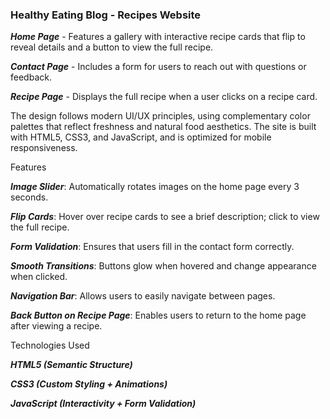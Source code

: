 ### Healthy Eating Blog - Recipes Website



<!-- This is a responsive website for a healthy eating blog that provides recipes and nutrition tips. The website includes three main pages: -->

***Home Page*** - Features a gallery with interactive recipe cards that flip to reveal details and a button to view the full recipe.

***Contact Page*** - Includes a form for users to reach out with questions or feedback.

***Recipe Page*** - Displays the full recipe when a user clicks on a recipe card.

The design follows modern UI/UX principles, using complementary color palettes that reflect freshness and natural food aesthetics. The site is built with HTML5, CSS3, and JavaScript, and is optimized for mobile responsiveness.

Features

***Image Slider***: Automatically rotates images on the home page every 3 seconds.

***Flip Cards***: Hover over recipe cards to see a brief description; click to view the full recipe.

***Form Validation***: Ensures that users fill in the contact form correctly.

***Smooth Transitions***: Buttons glow when hovered and change appearance when clicked.

***Navigation Bar***: Allows users to easily navigate between pages.

***Back Button on Recipe Page***: Enables users to return to the home page after viewing a recipe.

Technologies Used

***HTML5 (Semantic Structure)***

***CSS3 (Custom Styling + Animations)***

***JavaScript (Interactivity + Form Validation)***

